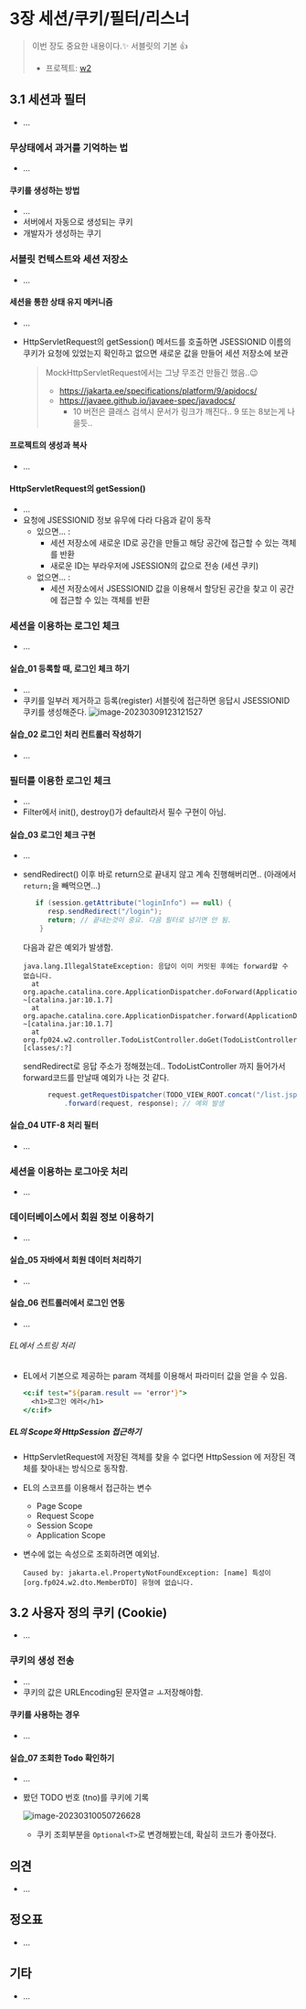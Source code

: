 # 3장 세션/쿠키/필터/리스너

> 이번 장도 중요한 내용이다.✨ 서블릿의 기본 👍
>
> * 프로젝트: [w2](w2)



## 3.1 세션과 필터

* ...

### 무상태에서 과거를 기억하는 법

* ...

#### 쿠키를 생성하는 방법

* ...
* 서버에서 자동으로 생성되는 쿠키
* 개발자가 생성하는 쿠기



### 서블릿 컨텍스트와 세션 저장소

* ...

#### 세션을 통한 상태 유지 메커니즘

* ...

* HttpServletRequest의 getSession() 메서드를 호출하면 JSESSIONID 이름의 쿠키가 요청에 있었는지 확인하고 없으면 새로운 값을 만들어 세션 저장소에 보관

  > MockHttpServletRequest에서는 그냥 무조건 만들긴 했음..😉
  >
  > * https://jakarta.ee/specifications/platform/9/apidocs/
  > * https://javaee.github.io/javaee-spec/javadocs/
  >   * 10 버전은 클래스 검색시 문서가 링크가 깨진다.. 9 또는 8보는게 나을듯..



#### 프로젝트의 생성과 복사

* ...



#### HttpServletRequest의 getSession()

* ...
* 요청에 JSESSIONID 정보 유무에 다라 다음과 같이 동작
  * 있으면... : 
    * 세션 저장소에 새로운 ID로 공간을 만들고 해당 공간에 접근할 수 있는 객체를 반환
    * 새로운 ID는 부라우저에 JSESSION의 값으로 전송 (세션 쿠키)
  * 없으면... : 
    * 세션 저장소에서 JSESSIONID 값을 이용해서 할당된 공간을 찾고 이 공간에 접근할 수 있는 객체를 반환



### 세션을 이용하는 로그인 체크

* ...



#### 실습_01 등록할 때, 로그인 체크 하기

* ...
* 쿠키를 일부러 제거하고 등록(register) 서블릿에 접근하면 응답시 JSESSIONID 쿠키를 생성해준다.
  ![image-20230309123121527](doc-resources/image-20230309123121527.png)



#### 실습_02 로그인 처리 컨트롤러 작성하기

* ...



### 필터를 이용한 로그인 체크

* ...
* Filter에서 init(), destroy()가 default라서 필수 구현이 아님. 



#### 실습_03 로그인 체크 구현

* ...

* sendRedirect() 이후 바로 return으로 끝내지 않고 계속 진행해버리면.. (아래에서 `return;`을 빼먹으면...)

  ```java
     if (session.getAttribute("loginInfo") == null) {
        resp.sendRedirect("/login");
        return; // 끝내는것이 중요. 다음 필터로 넘기면 안 됨.
      }
  ```

  다음과 같은 예외가 발생함.

  ```
  java.lang.IllegalStateException: 응답이 이미 커밋된 후에는 forward할 수 없습니다.
  	at org.apache.catalina.core.ApplicationDispatcher.doForward(ApplicationDispatcher.java:285) ~[catalina.jar:10.1.7]
  	at org.apache.catalina.core.ApplicationDispatcher.forward(ApplicationDispatcher.java:277) ~[catalina.jar:10.1.7]
  	at org.fp024.w2.controller.TodoListController.doGet(TodoListController.java:31) [classes/:?]
  ```

  sendRedirect로 응답 주소가 정해졌는데.. TodoListController 까지 들어가서 forward코드를 만날때 예외가 나는 것 같다.

  ```java
        request.getRequestDispatcher(TODO_VIEW_ROOT.concat("/list.jsp")) //
            .forward(request, response); // 예외 발생
  ```

  
  

#### 실습_04 UTF-8 처리 필터

* ...



### 세션을 이용하는 로그아웃 처리

* ...



### 데이터베이스에서 회원 정보 이용하기

* ...



#### 실습_05 자바에서 회원 데이터 처리하기

* ...



#### 실습_06 컨트롤러에서 로그인 연동

* ...

###### EL에서 스트링 처리

* EL에서 기본으로 제공하는 param 객체를 이용해서 파라미터 값을 얻을 수 있음.

  ```jsp
  <c:if test="${param.result == 'error'}">
    <h1>로그인 에러</h1>
  </c:if>
  ```



##### EL의 Scope와 HttpSession 접근하기

* HttpServletRequest에 저장된 객체를 찾을 수 없다면 HttpSession 에 저장된 객체를 찾아내는 방식으로 동작함.

* EL의 스코프를 이용해서 접근하는 변수
  * Page Scope
  * Request Scope
  * Session Scope
  * Application Scope

* 변수에 없는 속성으로 조회하려면 예외남.

  ```
  Caused by: jakarta.el.PropertyNotFoundException: [name] 특성이 [org.fp024.w2.dto.MemberDTO] 유형에 없습니다.
  ```

  


## 3.2  사용자 정의 쿠키 (Cookie)

* ...

### 쿠키의 생성 전송

* ...
* 쿠키의 값은 URLEncoding된 문자열ㄹ ㅗ저장해야함.



#### 쿠키를 사용하는 경우

* ...



#### 실습_07 조회한 Todo 확인하기

* ...

* 봤던 TODO 번호 (tno)를 쿠키에 기록

  ![image-20230310050726628](doc-resources/image-20230310050726628.png)

  * 쿠키 조회부분을 `Optional<T>`로 변경해봤는데, 확실히 코드가 좋아졌다.



## 의견

* ...
  
  

## 정오표

* ...



## 기타

* ...